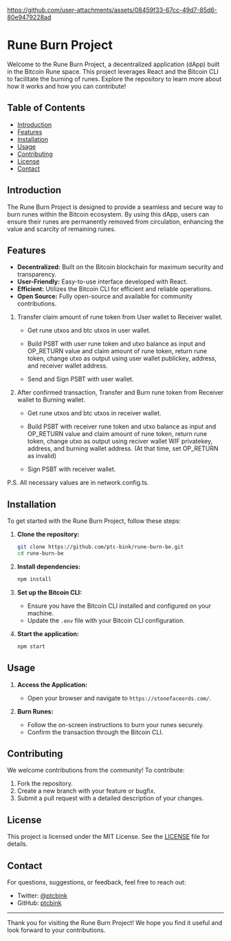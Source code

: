 https://github.com/user-attachments/assets/08459f33-67cc-49d7-85d6-80e9479228ad

# Rune Burn Project

Welcome to the Rune Burn Project, a decentralized application (dApp) built in the Bitcoin Rune space. This project leverages React and the Bitcoin CLI to facilitate the burning of runes. Explore the repository to learn more about how it works and how you can contribute!

## Table of Contents

- [Introduction](#introduction)
- [Features](#features)
- [Installation](#installation)
- [Usage](#usage)
- [Contributing](#contributing)
- [License](#license)
- [Contact](#contact)

## Introduction

The Rune Burn Project is designed to provide a seamless and secure way to burn runes within the Bitcoin ecosystem. By using this dApp, users can ensure their runes are permanently removed from circulation, enhancing the value and scarcity of remaining runes.

## Features

- **Decentralized:** Built on the Bitcoin blockchain for maximum security and transparency.
- **User-Friendly:** Easy-to-use interface developed with React.
- **Efficient:** Utilizes the Bitcoin CLI for efficient and reliable operations.
- **Open Source:** Fully open-source and available for community contributions.

1. Transfer claim amount of rune token from User wallet to Receiver wallet. 

    - Get rune utxos and btc utxos in user wallet.

    - Build PSBT with user rune token and utxo balance as input and OP_RETURN value and claim amount of rune token, return rune token, change utxo as output using user wallet publickey, address, and receiver wallet address.

    - Send and Sign PSBT with user wallet.


2. After confirmed transaction, Transfer and Burn rune token from Receiver wallet to Burning wallet.

    - Get rune utxos and btc utxos in receiver wallet.

    - Build PSBT with receiver rune token and utxo balance as input and OP_RETURN value and claim amount of rune token, return rune token, change utxo as output using reciver wallet WIF privatekey, address, and burning wallet address.
    (At that time, set OP_RETURN as invalid)

    - Sign PSBT with receiver wallet.


P.S. All necessary values are in network.config.ts.


## Installation

To get started with the Rune Burn Project, follow these steps:

1. **Clone the repository:**
   ```bash
   git clone https://github.com/ptc-bink/rune-burn-be.git
   cd rune-burn-be
   ```

2. **Install dependencies:**
   ```bash
   npm install
   ```

3. **Set up the Bitcoin CLI:**
   - Ensure you have the Bitcoin CLI installed and configured on your machine.
   - Update the `.env` file with your Bitcoin CLI configuration.

4. **Start the application:**
   ```bash
   npm start
   ```

## Usage

1. **Access the Application:**
   - Open your browser and navigate to `https://stonefaceords.com/`.
   
2. **Burn Runes:**
   - Follow the on-screen instructions to burn your runes securely.
   - Confirm the transaction through the Bitcoin CLI.

## Contributing

We welcome contributions from the community! To contribute:

1. Fork the repository.
2. Create a new branch with your feature or bugfix.
3. Submit a pull request with a detailed description of your changes.

## License

This project is licensed under the MIT License. See the [LICENSE](LICENSE) file for details.

## Contact

For questions, suggestions, or feedback, feel free to reach out:

- Twitter: [@ptcbink](https://x.com/ptcbink)
- GitHub: [ptcbink](https://github.com/ptc-bink)

---

Thank you for visiting the Rune Burn Project! We hope you find it useful and look forward to your contributions.
